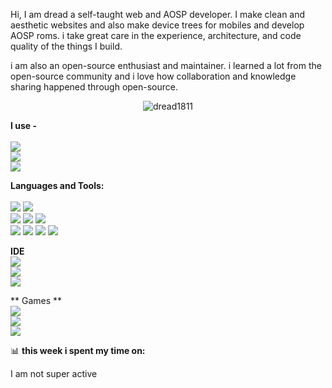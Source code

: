 Hi, I am dread a self-taught web and AOSP developer. I make clean and aesthetic websites and also make device trees for mobiles and develop AOSP roms.
i take great care in the experience, architecture, and code quality of the things I build.

i am also an open-source enthusiast and maintainer. i learned a lot from the open-source community and i love how collaboration and knowledge sharing happened through open-source.


<p align="center"> <img src="https://github-readme-stats.vercel.app/api?username=dread1811&show_icons=true&theme=gotham" alt="dread1811" />

**I use -**
<br><br>
<img src="https://img.shields.io/badge/lineageos-167C80?style=for-the-badge&logo=lineageos&logoColor=white" />
<br>
<img src="https://img.shields.io/badge/Windows-0078D6?style=for-the-badge&logo=windows&logoColor=white"/>
<br>
<img src="https://img.shields.io/badge/Fedora-294172?style=for-the-badge&logo=fedora&logoColor=white" />

**Languages and Tools:**  
<br>
 <img src="https://img.shields.io/badge/HTML5-E34F26?style=for-the-badge&logo=html5&logoColor=white" /> 
 <img src="https://img.shields.io/badge/Node%20js-339933?style=for-the-badge&logo=nodedotjs&logoColor=white" />  <br> <img src = "https://img.shields.io/badge/CSS3-1572B6?style=for-the-badge&logo=css3&logoColor=white" /> 
 <img src="https://img.shields.io/badge/Express%20js-000000?style=for-the-badge&logo=express&logoColor=white" />
  <img src="https://img.shields.io/badge/JavaScript-323330?style=for-the-badge&logo=javascript&logoColor=F7DF1E" />   <br>
  <img src="https://img.shields.io/badge/json-5E5C5C?style=for-the-badge&logo=json&logoColor=white"/> 
  <img src ="https://img.shields.io/badge/Pug-E3C29B?style=for-the-badge&logo=pug&logoColor=black" /> 
  <img src="https://img.shields.io/badge/ThreeJs-black?style=for-the-badge&logo=three.js&logoColor=white" /> 
  <img src="https://img.shields.io/badge/Python-FFD43B?style=for-the-badge&logo=python&logoColor=blue" /> 

**IDE** <br> 
<img src="https://img.shields.io/badge/VSCode-0078D4?style=for-the-badge&logo=visual%20studio%20code&logoColor=white" /> <br>
<img src="https://img.shields.io/badge/Visual_Studio_Code-0078D4?style=for-the-badge&logo=visual%20studio%20code&logoColor=white" /> <br>
<img src="https://img.shields.io/badge/Visual_Studio-5C2D91?style=for-the-badge&logo=visual%20studio&logoColor=white" />

** Games **
<br>
<img src="https://img.shields.io/badge/Counter_Strike-000000?style=for-the-badge&logo=counter-strike&logoColor=white" />
<br>
<img src="https://img.shields.io/badge/Epic%20Games-313131?style=for-the-badge&logo=Epic%20Games&logoColor=white" />
<br>
<img src="https://img.shields.io/badge/Xbox-107C10?style=for-the-badge&logo=xbox&logoColor=white" />

📊 **this week i spent my time on:**

<!--START_SECTION:waka-->
<!--END_SECTION:waka-->
I am not super active
<!--
**dreAd1811/dread1811** is a ✨ _special_ ✨ repository because its `README.md` (this file) appears on your GitHub profile.

Here are some ideas to get you started:

- 🔭 I’m currently working on ...
- 🌱 I’m currently learning ...
- 👯 I’m looking to collaborate on ...
- 🤔 I’m looking for help with ...
- 💬 Ask me about ...
- 📫 How to reach me: ...
- 😄 Pronouns: ...
- ⚡ Fun fact: ...
-->

